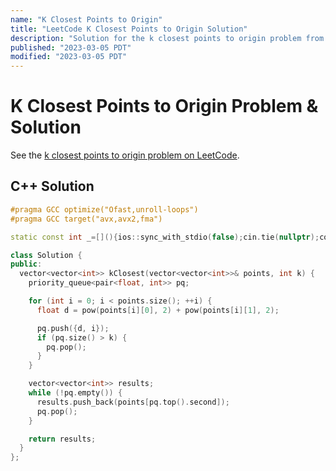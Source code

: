 ```yaml
---
name: "K Closest Points to Origin"
title: "LeetCode K Closest Points to Origin Solution"
description: "Solution for the k closest points to origin problem from LeetCode."
published: "2023-03-05 PDT"
modified: "2023-03-05 PDT"
---
```


# K Closest Points to Origin Problem & Solution

See the [k closest points to origin problem on LeetCode](https://leetcode.com/problems/k-closest-points-to-origin).

## C++ Solution

```cpp
#pragma GCC optimize("Ofast,unroll-loops")
#pragma GCC target("avx,avx2,fma")

static const int _=[](){ios::sync_with_stdio(false);cin.tie(nullptr);cout.tie(nullptr);return 0;}();

class Solution {
public:
  vector<vector<int>> kClosest(vector<vector<int>>& points, int k) {
    priority_queue<pair<float, int>> pq;

    for (int i = 0; i < points.size(); ++i) {
      float d = pow(points[i][0], 2) + pow(points[i][1], 2);

      pq.push({d, i});
      if (pq.size() > k) {
        pq.pop();
      }
    }

    vector<vector<int>> results;
    while (!pq.empty()) {
      results.push_back(points[pq.top().second]);
      pq.pop();
    }

    return results;
  }
};
```
